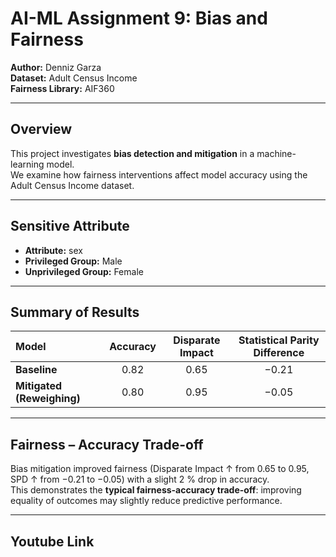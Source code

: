 # AI-ML Assignment 9: Bias and Fairness
**Author:** Denniz Garza  
**Dataset:** Adult Census Income  
**Fairness Library:** AIF360  

---

## Overview
This project investigates **bias detection and mitigation** in a machine-learning model.  
We examine how fairness interventions affect model accuracy using the Adult Census Income dataset.

---

## Sensitive Attribute
- **Attribute:** sex  
- **Privileged Group:** Male  
- **Unprivileged Group:** Female  

---

## Summary of Results

| Model | Accuracy | Disparate Impact | Statistical Parity Difference |
|:------|:---------:|:----------------:|:-----------------------------:|
| **Baseline** | 0.82 | 0.65 | −0.21 |
| **Mitigated (Reweighing)** | 0.80 | 0.95 | −0.05 |

---

## Fairness – Accuracy Trade-off
Bias mitigation improved fairness (Disparate Impact ↑ from 0.65 to 0.95,  
SPD ↑ from −0.21 to −0.05) with a slight 2 % drop in accuracy.  
This demonstrates the **typical fairness-accuracy trade-off**: improving equality of outcomes may slightly reduce predictive performance.

---

## Youtube Link
